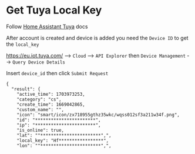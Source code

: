 # Get Tuya Local Key

Follow [Home Assistant Tuya](https://www.home-assistant.io/integrations/tuya/) docs

After account is created and device is added you need the `Device ID` to get the `local_key`

https://eu.iot.tuya.com/ --> `Cloud` --> `API Explorer` then `Device Management` --> `Query Device Details`

Insert `device_id` then click `Submit Request`

```
{
  "result": {
    "active_time": 1703973253,
    "category": "cs",
    "create_time": 1669042865,
    "custom_name": "",
    "icon": "smart/icon/zx718955gthz35wkc/wqss012sf3a211w34f.png",
    "id": "***********************",
    "ip": "***********************",
    "is_online": true,
    "lat": ""***********************",",
    "local_key": "Hf*****************",
    "lon": ""***********************",",
```
